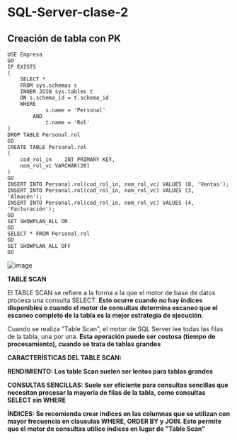 # SQL-Server-clase-2

## Creación de tabla con PK

    USE Empresa
    GO
    IF EXISTS
    (
        SELECT *
        FROM sys.schemas s
        INNER JOIN sys.tables t
        ON s.schema_id = t.schema_id
        WHERE
                s.name = 'Personal'
            AND
                t.name = 'Rol'
    )
    DROP TABLE Personal.rol
    GO
    CREATE TABLE Personal.rol
    (
        cod_rol_in    INT PRIMARY KEY,
        nom_rol_vc VARCHAR(20)
    )
    GO
    INSERT INTO Personal.rol(cod_rol_in, nom_rol_vc) VALUES (8, 'Ventas');
    INSERT INTO Personal.rol(cod_rol_in, nom_rol_vc) VALUES (3, 'Almacén');
    INSERT INTO Personal.rol(cod_rol_in, nom_rol_vc) VALUES (4, 'Facturación');
    GO
    SET SHOWPLAN_ALL ON
    GO
    SELECT * FROM Personal.rol
    GO
    SET SHOWPLAN_ALL OFF
    GO

![image](https://github.com/user-attachments/assets/33579a7c-cda5-43c0-8ab4-2735ff105d52)

**TABLE SCAN**

El TABLE SCAN se refiere a la forma a la que el motor de base de datos procesa una consulta SELECT. **Esto ocurre cuando no hay índices disponibles o cuando el motor de consultas determina escaneo que el escaneo completo de la tabla es la mejor estrategia de ejecución**.

Cuando se realiza "Table Scan", el motor de SQL Server lee todas las filas de la tabla, una por una. **Esta operación puede ser costosa (tiempo de procesamiento), cuando se trata de tablas grandes**

**CARACTERÍSTICAS DEL TABLE SCAN:**

**RENDIMIENTO: Los table Scan suelen ser lentos para tablas grandes**

**CONSULTAS SENCILLAS: Suele ser eficiente para consultas sencillas que necesitan procesar la mayoría de filas de la tabla, como consultas SELECT sin WHERE**

**ÍNDICES: Se recomienda crear índices en las columnas que se utilizan con mayor frecuencia en clausulas WHERE, ORDER BY y JOIN. Esto permite que el motor de consultas utilice índices en lugar de "Table Scan"**





